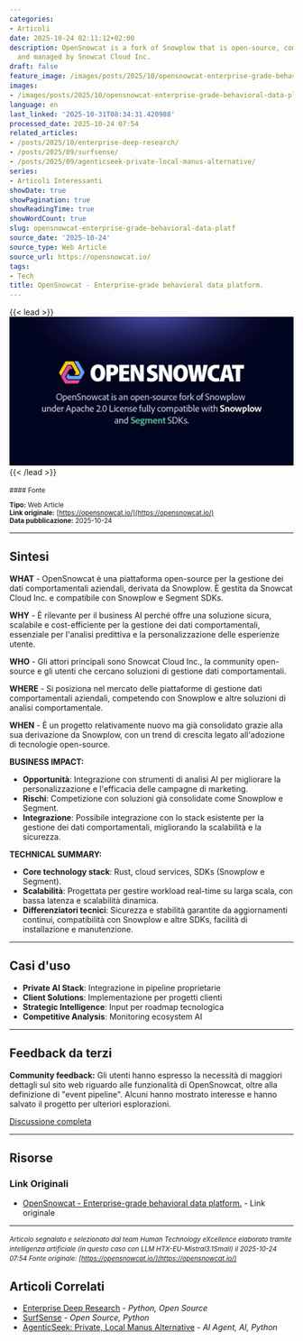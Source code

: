 ```yaml
---
categories:
- Articoli
date: 2025-10-24 02:11:12+02:00
description: OpenSnowcat is a fork of Snowplow that is open-source, community-driven,
  and managed by Snowcat Cloud Inc.
draft: false
feature_image: /images/posts/2025/10/opensnowcat-enterprise-grade-behavioral-data-platform-featured.webp
images:
- /images/posts/2025/10/opensnowcat-enterprise-grade-behavioral-data-platform-featured.webp
language: en
last_linked: '2025-10-31T08:34:31.420988'
processed_date: 2025-10-24 07:54
related_articles:
- /posts/2025/10/enterprise-deep-research/
- /posts/2025/09/surfsense/
- /posts/2025/09/agenticseek-private-local-manus-alternative/
series:
- Articoli Interessanti
showDate: true
showPagination: true
showReadingTime: true
showWordCount: true
slug: opensnowcat-enterprise-grade-behavioral-data-platf
source_date: '2025-10-24'
source_type: Web Article
source_url: https://opensnowcat.io/
tags:
- Tech
title: OpenSnowcat - Enterprise-grade behavioral data platform.
---
```


{{< lead >}}
![Featured image](/images/posts/2025/10/opensnowcat-enterprise-grade-behavioral-data-platform-featured.webp)
{{< /lead >}}

<small>
#### Fonte

**Tipo:** Web Article  
**Link originale:** [https://opensnowcat.io/](https://opensnowcat.io/)  
**Data pubblicazione:** 2025-10-24

</small>

---

## Sintesi

**WHAT** - OpenSnowcat è una piattaforma open-source per la gestione dei dati comportamentali aziendali, derivata da Snowplow. È gestita da Snowcat Cloud Inc. e compatibile con Snowplow e Segment SDKs.

**WHY** - È rilevante per il business AI perché offre una soluzione sicura, scalabile e cost-efficiente per la gestione dei dati comportamentali, essenziale per l'analisi predittiva e la personalizzazione delle esperienze utente.

**WHO** - Gli attori principali sono Snowcat Cloud Inc., la community open-source e gli utenti che cercano soluzioni di gestione dati comportamentali.

**WHERE** - Si posiziona nel mercato delle piattaforme di gestione dati comportamentali aziendali, competendo con Snowplow e altre soluzioni di analisi comportamentale.

**WHEN** - È un progetto relativamente nuovo ma già consolidato grazie alla sua derivazione da Snowplow, con un trend di crescita legato all'adozione di tecnologie open-source.

**BUSINESS IMPACT:**
- **Opportunità**: Integrazione con strumenti di analisi AI per migliorare la personalizzazione e l'efficacia delle campagne di marketing.
- **Rischi**: Competizione con soluzioni già consolidate come Snowplow e Segment.
- **Integrazione**: Possibile integrazione con lo stack esistente per la gestione dei dati comportamentali, migliorando la scalabilità e la sicurezza.

**TECHNICAL SUMMARY:**
- **Core technology stack**: Rust, cloud services, SDKs (Snowplow e Segment).
- **Scalabilità**: Progettata per gestire workload real-time su larga scala, con bassa latenza e scalabilità dinamica.
- **Differenziatori tecnici**: Sicurezza e stabilità garantite da aggiornamenti continui, compatibilità con Snowplow e altre SDKs, facilità di installazione e manutenzione.

---

## Casi d'uso

- **Private AI Stack**: Integrazione in pipeline proprietarie
- **Client Solutions**: Implementazione per progetti clienti
- **Strategic Intelligence**: Input per roadmap tecnologica
- **Competitive Analysis**: Monitoring ecosystem AI

---

## Feedback da terzi

**Community feedback:** Gli utenti hanno espresso la necessità di maggiori dettagli sul sito web riguardo alle funzionalità di OpenSnowcat, oltre alla definizione di "event pipeline". Alcuni hanno mostrato interesse e hanno salvato il progetto per ulteriori esplorazioni.

[Discussione completa](https://opensnowcat.io/)

---


## Risorse

### Link Originali
- [OpenSnowcat - Enterprise-grade behavioral data platform.](https://opensnowcat.io/) - Link originale


---

*<small>Articolo segnalato e selezionato dal team Human Technology eXcellence elaborato tramite intelligenza artificiale (in questo caso con LLM HTX-EU-Mistral3.1Small) il 2025-10-24 07:54
Fonte originale: [https://opensnowcat.io/](https://opensnowcat.io/)</small>*

## Articoli Correlati

- [Enterprise Deep Research](/posts/2025/10/enterprise-deep-research/) - *Python, Open Source*
- [SurfSense](/posts/2025/09/surfsense/) - *Open Source, Python*
- [AgenticSeek: Private, Local Manus Alternative](/posts/2025/09/agenticseek-private-local-manus-alternative/) - *AI Agent, AI, Python*